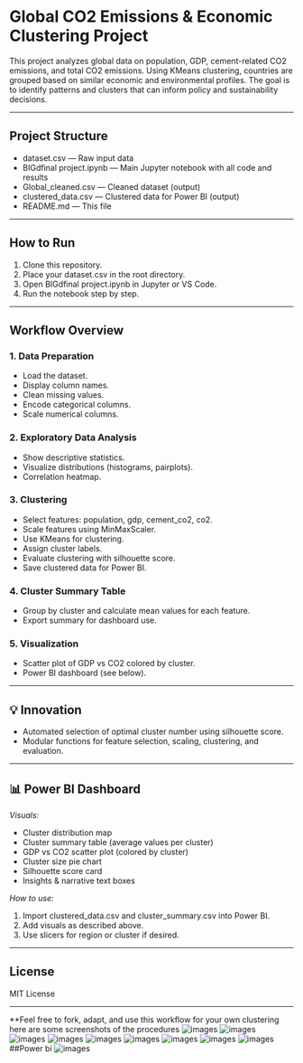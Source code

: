 # Global CO2 Emissions & Economic Clustering Project

This project analyzes global data on population, GDP, cement-related CO2 emissions, and total CO2 emissions. Using KMeans clustering, countries are grouped based on similar economic and environmental profiles. The goal is to identify patterns and clusters that can inform policy and sustainability decisions.

---

## Project Structure

- dataset.csv — Raw input data
- BIGdfinal project.ipynb — Main Jupyter notebook with all code and results
- Global_cleaned.csv — Cleaned dataset (output)
- clustered_data.csv — Clustered data for Power BI (output)
- README.md — This file

---

## How to Run

1. Clone this repository.
2. Place your dataset.csv in the root directory.
3. Open BIGdfinal project.ipynb in Jupyter or VS Code.
4. Run the notebook step by step.

---

##  Workflow Overview

### 1. Data Preparation

- Load the dataset.
- Display column names.
- Clean missing values.
- Encode categorical columns.
- Scale numerical columns.

### 2. Exploratory Data Analysis

- Show descriptive statistics.
- Visualize distributions (histograms, pairplots).
- Correlation heatmap.

### 3. Clustering

- Select features: population, gdp, cement_co2, co2.
- Scale features using MinMaxScaler.
- Use KMeans for clustering.
- Assign cluster labels.
- Evaluate clustering with silhouette score.
- Save clustered data for Power BI.

### 4. Cluster Summary Table

- Group by cluster and calculate mean values for each feature.
- Export summary for dashboard use.

### 5. Visualization

- Scatter plot of GDP vs CO2 colored by cluster.
- Power BI dashboard (see below).

---

## 💡 Innovation

- Automated selection of optimal cluster number using silhouette score.
- Modular functions for feature selection, scaling, clustering, and evaluation.

---

## 📊 Power BI Dashboard

*Visuals:*
- Cluster distribution map
- Cluster summary table (average values per cluster)
- GDP vs CO2 scatter plot (colored by cluster)
- Cluster size pie chart
- Silhouette score card
- Insights & narrative text boxes

*How to use:*
1. Import clustered_data.csv and cluster_summary.csv into Power BI.
2. Add visuals as described above.
3. Use slicers for region or cluster if desired.

---

## License

MIT License

---

**Feel free to fork, adapt, and use this workflow for your own clustering
here are some screenshots of the procedures
![images](1.png)
![images](2.png)
![images](3.png)
![images](4.png)
![images](5.png)
![images](6.png)
![images](7.png)
![images](8.png)
![images](9.png)
##Power bi
![images](/images/power.jpeg)

